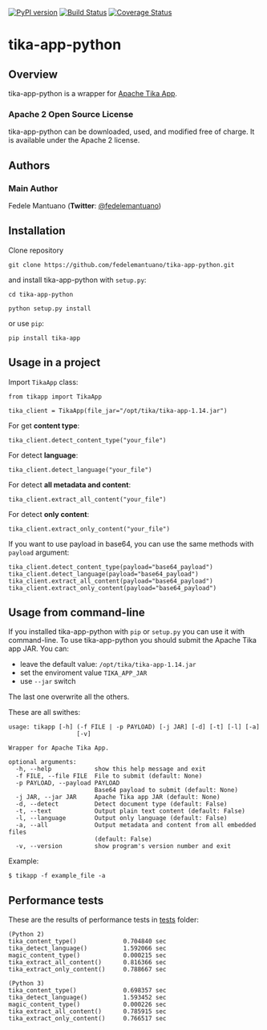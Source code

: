 [![PyPI version](https://badge.fury.io/py/tika-app.svg)](https://badge.fury.io/py/tika-app)
[![Build Status](https://travis-ci.org/fedelemantuano/tika-app-python.svg?branch=develop)](https://travis-ci.org/fedelemantuano/tika-app-python)
[![Coverage Status](https://coveralls.io/repos/github/fedelemantuano/tika-app-python/badge.svg?branch=develop)](https://coveralls.io/github/fedelemantuano/tika-app-python?branch=develop)

# tika-app-python

## Overview

tika-app-python is a wrapper for [Apache Tika App](https://tika.apache.org/).

### Apache 2 Open Source License
tika-app-python can be downloaded, used, and modified free of charge. It is available under the Apache 2 license.


## Authors

### Main Author
Fedele Mantuano (**Twitter**: [@fedelemantuano](https://twitter.com/fedelemantuano))


## Installation

Clone repository

```
git clone https://github.com/fedelemantuano/tika-app-python.git
```

and install tika-app-python with `setup.py`:

```
cd tika-app-python

python setup.py install
```

or use `pip`:

```
pip install tika-app
```

## Usage in a project

Import `TikaApp` class:

```
from tikapp import TikaApp

tika_client = TikaApp(file_jar="/opt/tika/tika-app-1.14.jar")
```

For get **content type**:

```
tika_client.detect_content_type("your_file")
```

For detect **language**:

```
tika_client.detect_language("your_file")
```

For detect **all metadata and content**:

```
tika_client.extract_all_content("your_file")
```

For detect **only content**:

```
tika_client.extract_only_content("your_file")
```

If you want to use payload in base64, you can use the same methods with `payload` argument:

```
tika_client.detect_content_type(payload="base64_payload")
tika_client.detect_language(payload="base64_payload")
tika_client.extract_all_content(payload="base64_payload")
tika_client.extract_only_content(payload="base64_payload")
```

## Usage from command-line

If you installed tika-app-python with `pip` or `setup.py` you can use it with command-line.
To use tika-app-python you should submit the Apache Tika app JAR. You can:
 - leave the default value: `/opt/tika/tika-app-1.14.jar`
 - set the enviroment value `TIKA_APP_JAR`
 - use `--jar` switch

The last one overwrite all the others.

These are all swithes:

```
usage: tikapp [-h] (-f FILE | -p PAYLOAD) [-j JAR] [-d] [-t] [-l] [-a]
                   [-v]

Wrapper for Apache Tika App.

optional arguments:
  -h, --help            show this help message and exit
  -f FILE, --file FILE  File to submit (default: None)
  -p PAYLOAD, --payload PAYLOAD
                        Base64 payload to submit (default: None)
  -j JAR, --jar JAR     Apache Tika app JAR (default: None)
  -d, --detect          Detect document type (default: False)
  -t, --text            Output plain text content (default: False)
  -l, --language        Output only language (default: False)
  -a, --all             Output metadata and content from all embedded files
                        (default: False)
  -v, --version         show program's version number and exit
```

Example:

```shell
$ tikapp -f example_file -a
```

## Performance tests

These are the results of performance tests in [tests](https://github.com/fedelemantuano/tika-app-python/tree/develop/tests) folder:

```
(Python 2)
tika_content_type()             0.704840 sec
tika_detect_language()          1.592066 sec
magic_content_type()            0.000215 sec
tika_extract_all_content()      0.816366 sec
tika_extract_only_content()     0.788667 sec

(Python 3)
tika_content_type()             0.698357 sec
tika_detect_language()          1.593452 sec
magic_content_type()            0.000226 sec
tika_extract_all_content()      0.785915 sec
tika_extract_only_content()     0.766517 sec
```
